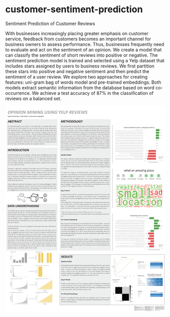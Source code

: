 # customer-sentiment-prediction
Sentiment Prediction of Customer Reviews

With businesses increasingly placing greater emphasis on customer service, feedback from customers becomes an important channel for business owners to assess performance. Thus, businesses frequently need to evaluate and act on the sentiment of an opinion.  We create a model that can classify the sentiment of short reviews into positive or negative. The sentiment prediction model is trained and selected using a Yelp dataset that includes stars assigned by users to business reviews. We first partition these stars into positive and negative sentiment and then predict the sentiment of a user review. We explore two approaches for creating features: uni-gram bag of words model and pre-trained embeddings. Both models extract semantic information from the database based on word co-occurrence. We achieve a test accuracy of 87% in the classification of reviews on a balanced set.

![Competition poster](/poster.png)
